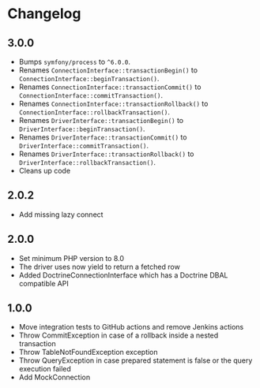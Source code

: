# Changelog

## 3.0.0

- Bumps `symfony/process` to `^6.0.0`.
- Renames `ConnectionInterface::transactionBegin()` to `ConnectionInterface::beginTransaction()`.
- Renames `ConnectionInterface::transactionCommit()` to `ConnectionInterface::commitTransaction()`.
- Renames `ConnectionInterface::transactionRollback()` to `ConnectionInterface::rollbackTransaction()`.
- Renames `DriverInterface::transactionBegin()` to `DriverInterface::beginTransaction()`.
- Renames `DriverInterface::transactionCommit()` to `DriverInterface::commitTransaction()`.
- Renames `DriverInterface::transactionRollback()` to `DriverInterface::rollbackTransaction()`.
- Cleans up code

## 2.0.2

* Add missing lazy connect

## 2.0.0

* Set minimum PHP version to 8.0
* The driver uses now yield to return a fetched row
* Added DoctrineConnectionInterface which has a Doctrine DBAL compatible API

## 1.0.0

* Move integration tests to GitHub actions and remove Jenkins actions
* Throw CommitException in case of a rollback inside a nested transaction
* Throw TableNotFoundException exception
* Throw QueryException in case prepared statement is false or the query execution failed
* Add MockConnection
